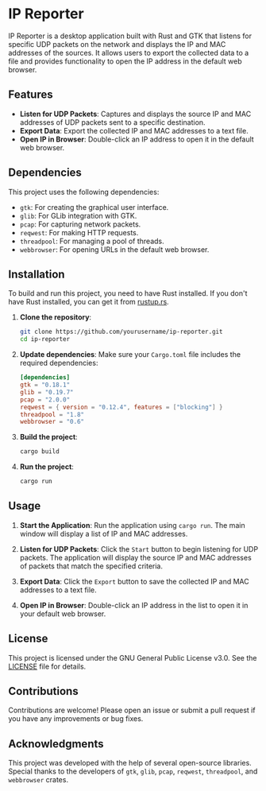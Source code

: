# IP Reporter

IP Reporter is a desktop application built with Rust and GTK that listens for specific UDP packets on the network and displays the IP and MAC addresses of the sources. It allows users to export the collected data to a file and provides functionality to open the IP address in the default web browser.

## Features

- **Listen for UDP Packets**: Captures and displays the source IP and MAC addresses of UDP packets sent to a specific destination.
- **Export Data**: Export the collected IP and MAC addresses to a text file.
- **Open IP in Browser**: Double-click an IP address to open it in the default web browser.

## Dependencies

This project uses the following dependencies:

- `gtk`: For creating the graphical user interface.
- `glib`: For GLib integration with GTK.
- `pcap`: For capturing network packets.
- `reqwest`: For making HTTP requests.
- `threadpool`: For managing a pool of threads.
- `webbrowser`: For opening URLs in the default web browser.

## Installation

To build and run this project, you need to have Rust installed. If you don't have Rust installed, you can get it from [rustup.rs](https://rustup.rs/).

1. **Clone the repository**:

   ```sh
   git clone https://github.com/yourusername/ip-reporter.git
   cd ip-reporter
   ```

2. **Update dependencies**:
   Make sure your `Cargo.toml` file includes the required dependencies:

   ```toml
   [dependencies]
   gtk = "0.18.1"
   glib = "0.19.7"
   pcap = "2.0.0"
   reqwest = { version = "0.12.4", features = ["blocking"] }
   threadpool = "1.8"
   webbrowser = "0.6"
   ```

3. **Build the project**:

   ```sh
   cargo build
   ```

4. **Run the project**:
   ```sh
   cargo run
   ```

## Usage

1. **Start the Application**:
   Run the application using `cargo run`. The main window will display a list of IP and MAC addresses.

2. **Listen for UDP Packets**:
   Click the `Start` button to begin listening for UDP packets. The application will display the source IP and MAC addresses of packets that match the specified criteria.

3. **Export Data**:
   Click the `Export` button to save the collected IP and MAC addresses to a text file.

4. **Open IP in Browser**:
   Double-click an IP address in the list to open it in your default web browser.

## License

This project is licensed under the GNU General Public License v3.0. See the [LICENSE](LICENSE) file for details.

## Contributions

Contributions are welcome! Please open an issue or submit a pull request if you have any improvements or bug fixes.

## Acknowledgments

This project was developed with the help of several open-source libraries. Special thanks to the developers of `gtk`, `glib`, `pcap`, `reqwest`, `threadpool`, and `webbrowser` crates.

